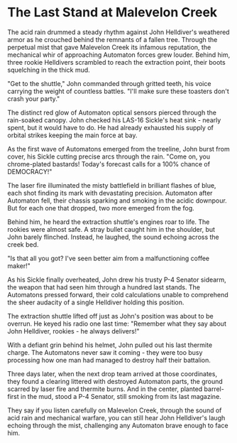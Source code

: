 # The Last Stand at Malevelon Creek

The acid rain drummed a steady rhythm against John Helldiver's weathered armor as he crouched behind the remnants of a fallen tree. Through the perpetual mist that gave Malevelon Creek its infamous reputation, the mechanical whir of approaching Automaton forces grew louder. Behind him, three rookie Helldivers scrambled to reach the extraction point, their boots squelching in the thick mud.

"Get to the shuttle," John commanded through gritted teeth, his voice carrying the weight of countless battles. "I'll make sure these toasters don't crash your party."

The distinct red glow of Automaton optical sensors pierced through the rain-soaked canopy. John checked his LAS-16 Sickle's heat sink - nearly spent, but it would have to do. He had already exhausted his supply of orbital strikes keeping the main force at bay.

As the first wave of Automatons emerged from the treeline, John burst from cover, his Sickle cutting precise arcs through the rain. "Come on, you chrome-plated bastards! Today's forecast calls for a 100% chance of DEMOCRACY!"

The laser fire illuminated the misty battlefield in brilliant flashes of blue, each shot finding its mark with devastating precision. Automaton after Automaton fell, their chassis sparking and smoking in the acidic downpour. But for each one that dropped, two more emerged from the fog.

Behind him, he heard the extraction shuttle's engines roar to life. The rookies were almost safe. A stray bullet caught him in the shoulder, but John barely flinched. Instead, he laughed, the sound echoing across the creek bed.

"Is that all you got? I've seen better aim from a malfunctioning coffee maker!"

As his Sickle finally overheated, John drew his trusty P-4 Senator sidearm, the weapon that had seen him through a hundred last stands. The Automatons pressed forward, their cold calculations unable to comprehend the sheer audacity of a single Helldiver holding this position.

The extraction shuttle lifted off just as John's position was about to be overrun. He keyed his radio one last time: "Remember what they say about John Helldiver, rookies - he always delivers!"

With a defiant grin behind his helmet, John pulled out his last thermite charge. The Automatons never saw it coming - they were too busy processing how one man had managed to destroy half their battalion.

Three days later, when the next drop team arrived at those coordinates, they found a clearing littered with destroyed Automaton parts, the ground scarred by laser fire and thermite burns. And in the center, planted barrel-first in the mud, stood a P-4 Senator, still smoking from its last magazine.

They say if you listen carefully on Malevelon Creek, through the sound of acid rain and mechanical warfare, you can still hear John Helldiver's laugh echoing through the mist, challenging any Automaton brave enough to face him.
